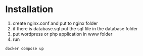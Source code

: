 # Installation

1. create nginx.conf and put to nginx folder
2. if there is database.sql put the sql file in the database folder
3. put wordpress or php application in www folder
4. run 

```bash
docker compose up
```
